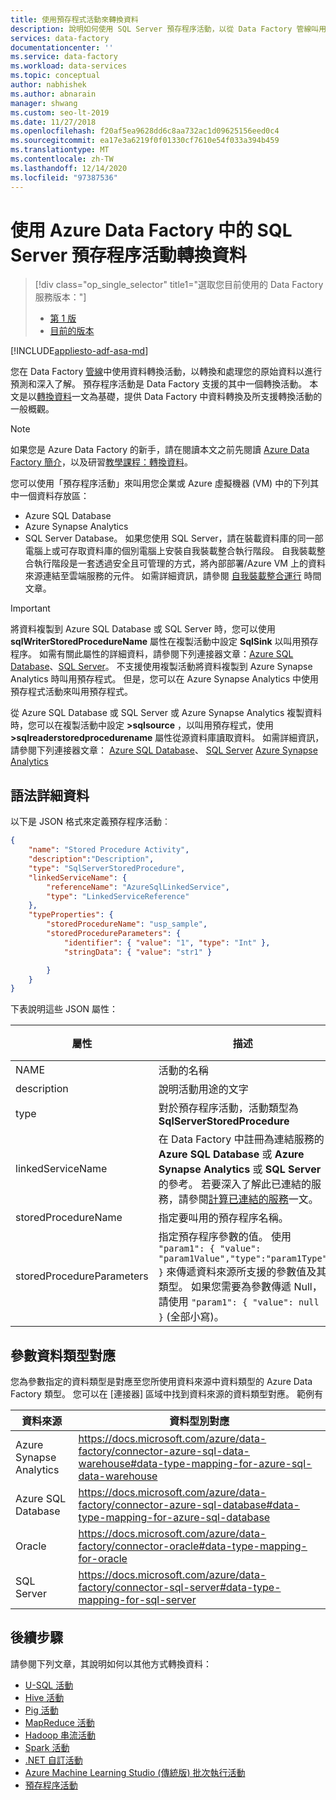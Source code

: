 ```yaml
---
title: 使用預存程式活動來轉換資料
description: 說明如何使用 SQL Server 預存程序活動，以從 Data Factory 管線叫用 Azure SQL Database/資料倉儲中的預存程序。
services: data-factory
documentationcenter: ''
ms.service: data-factory
ms.workload: data-services
ms.topic: conceptual
author: nabhishek
ms.author: abnarain
manager: shwang
ms.custom: seo-lt-2019
ms.date: 11/27/2018
ms.openlocfilehash: f20af5ea9628dd6c8aa732ac1d09625156eed0c4
ms.sourcegitcommit: ea17e3a6219f0f01330cf7610e54f033a394b459
ms.translationtype: MT
ms.contentlocale: zh-TW
ms.lasthandoff: 12/14/2020
ms.locfileid: "97387536"
---
```

# <a name="transform-data-by-using-the-sql-server-stored-procedure-activity-in-azure-data-factory"></a>使用 Azure Data Factory 中的 SQL Server 預存程序活動轉換資料
> [!div class="op_single_selector" title1="選取您目前使用的 Data Factory 服務版本："]
> * [第 1 版](v1/data-factory-stored-proc-activity.md)
> * [目前的版本](transform-data-using-stored-procedure.md)

[!INCLUDE[appliesto-adf-asa-md](includes/appliesto-adf-asa-md.md)]

您在 Data Factory [管線](concepts-pipelines-activities.md)中使用資料轉換活動，以轉換和處理您的原始資料以進行預測和深入了解。 預存程序活動是 Data Factory 支援的其中一個轉換活動。 本文是以[轉換資料](transform-data.md)一文為基礎，提供 Data Factory 中資料轉換及所支援轉換活動的一般概觀。

> [!NOTE]
> 如果您是 Azure Data Factory 的新手，請在閱讀本文之前先閱讀 [Azure Data Factory 簡介](introduction.md)，以及研習[教學課程：轉換資料](tutorial-transform-data-spark-powershell.md)。 

您可以使用「預存程序活動」來叫用您企業或 Azure 虛擬機器 (VM) 中的下列其中一個資料存放區： 

- Azure SQL Database
- Azure Synapse Analytics
- SQL Server Database。  如果您使用 SQL Server，請在裝載資料庫的同一部電腦上或可存取資料庫的個別電腦上安裝自我裝載整合執行階段。 自我裝載整合執行階段是一套透過安全且可管理的方式，將內部部署/Azure VM 上的資料來源連結至雲端服務的元件。 如需詳細資訊，請參閱 [自我裝載整合運行](create-self-hosted-integration-runtime.md) 時間文章。

> [!IMPORTANT]
> 將資料複製到 Azure SQL Database 或 SQL Server 時，您可以使用 **sqlWriterStoredProcedureName** 屬性在複製活動中設定 **SqlSink** 以叫用預存程序。 如需有關此屬性的詳細資料，請參閱下列連接器文章：[Azure SQL Database](connector-azure-sql-database.md)、[SQL Server](connector-sql-server.md)。 不支援使用複製活動將資料複製到 Azure Synapse Analytics 時叫用預存程式。 但是，您可以在 Azure Synapse Analytics 中使用預存程式活動來叫用預存程式。 
>
> 從 Azure SQL Database 或 SQL Server 或 Azure Synapse Analytics 複製資料時，您可以在複製活動中設定 **>sqlsource** ，以叫用預存程式，使用 **>sqlreaderstoredprocedurename** 屬性從源資料庫讀取資料。 如需詳細資訊，請參閱下列連接器文章： [Azure SQL Database](connector-azure-sql-database.md)、 [SQL Server](connector-sql-server.md) [Azure Synapse Analytics](connector-azure-sql-data-warehouse.md)          

 

## <a name="syntax-details"></a>語法詳細資料
以下是 JSON 格式來定義預存程序活動︰

```json
{
    "name": "Stored Procedure Activity",
    "description":"Description",
    "type": "SqlServerStoredProcedure",
    "linkedServiceName": {
        "referenceName": "AzureSqlLinkedService",
        "type": "LinkedServiceReference"
    },
    "typeProperties": {
        "storedProcedureName": "usp_sample",
        "storedProcedureParameters": {
            "identifier": { "value": "1", "type": "Int" },
            "stringData": { "value": "str1" }

        }
    }
}
```

下表說明這些 JSON 屬性：

| 屬性                  | 描述                              | 必要 |
| ------------------------- | ---------------------------------------- | -------- |
| NAME                      | 活動的名稱                     | 是      |
| description               | 說明活動用途的文字 | 否       |
| type                      | 對於預存程序活動，活動類型為 **SqlServerStoredProcedure** | 是      |
| linkedServiceName         | 在 Data Factory 中註冊為連結服務的 **Azure SQL Database** 或 **Azure Synapse Analytics** 或 **SQL Server** 的參考。 若要深入了解此已連結的服務，請參閱[計算已連結的服務](compute-linked-services.md)一文。 | 是      |
| storedProcedureName       | 指定要叫用的預存程序名稱。 | 是      |
| storedProcedureParameters | 指定預存程序參數的值。 使用 `"param1": { "value": "param1Value","type":"param1Type" }` 來傳遞資料來源所支援的參數值及其類型。 如果您需要為參數傳遞 Null，請使用 `"param1": { "value": null }` (全部小寫)。 | 否       |

## <a name="parameter-data-type-mapping"></a>參數資料類型對應
您為參數指定的資料類型是對應至您所使用資料來源中資料類型的 Azure Data Factory 類型。 您可以在 [連接器] 區域中找到資料來源的資料類型對應。 範例有

| 資料來源          | 資料型別對應 |
| ---------------------|-------------------|
| Azure Synapse Analytics | https://docs.microsoft.com/azure/data-factory/connector-azure-sql-data-warehouse#data-type-mapping-for-azure-sql-data-warehouse |
| Azure SQL Database   | https://docs.microsoft.com/azure/data-factory/connector-azure-sql-database#data-type-mapping-for-azure-sql-database | 
| Oracle               | https://docs.microsoft.com/azure/data-factory/connector-oracle#data-type-mapping-for-oracle |
| SQL Server           | https://docs.microsoft.com/azure/data-factory/connector-sql-server#data-type-mapping-for-sql-server |




## <a name="next-steps"></a>後續步驟
請參閱下列文章，其說明如何以其他方式轉換資料： 

* [U-SQL 活動](transform-data-using-data-lake-analytics.md)
* [Hive 活動](transform-data-using-hadoop-hive.md)
* [Pig 活動](transform-data-using-hadoop-pig.md)
* [MapReduce 活動](transform-data-using-hadoop-map-reduce.md)
* [Hadoop 串流活動](transform-data-using-hadoop-streaming.md)
* [Spark 活動](transform-data-using-spark.md)
* [.NET 自訂活動](transform-data-using-dotnet-custom-activity.md)
* [Azure Machine Learning Studio (傳統版) 批次執行活動](transform-data-using-machine-learning.md)
* [預存程序活動](transform-data-using-stored-procedure.md)
